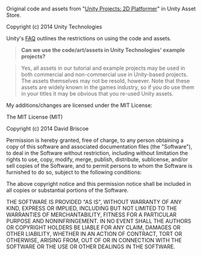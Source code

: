 Original code and assets from "[Unity Projects: 2D Platformer](https://www.assetstore.unity3d.com/en/#!/content/11228)"
in Unity Asset Store.

Copyright (c) 2014 Unity Technologies

Unity's [FAQ](http://unity3d.com/unity/faq) outlines the restrictions on using
the code and assets.

> **Can we use the code/art/assets in Unity Technologies' example projects?**

> Yes, all assets in our tutorial and example projects may be used in both
> commercial and non-commercial use in Unity-based projects. The assets
> themselves may not be resold, however. Note that these assets are widely
> known in the games industry, so if you do use them in your titles it may be
> obvious that you re-used Unity assets.




My additions/changes are licensed under the MIT License:

The MIT License (MIT)

Copyright (c) 2014 David Briscoe

Permission is hereby granted, free of charge, to any person obtaining a copy of
this software and associated documentation files (the "Software"), to deal in
the Software without restriction, including without limitation the rights to
use, copy, modify, merge, publish, distribute, sublicense, and/or sell copies of
the Software, and to permit persons to whom the Software is furnished to do so,
subject to the following conditions:

The above copyright notice and this permission notice shall be included in all
copies or substantial portions of the Software.

THE SOFTWARE IS PROVIDED "AS IS", WITHOUT WARRANTY OF ANY KIND, EXPRESS OR
IMPLIED, INCLUDING BUT NOT LIMITED TO THE WARRANTIES OF MERCHANTABILITY, FITNESS
FOR A PARTICULAR PURPOSE AND NONINFRINGEMENT. IN NO EVENT SHALL THE AUTHORS OR
COPYRIGHT HOLDERS BE LIABLE FOR ANY CLAIM, DAMAGES OR OTHER LIABILITY, WHETHER
IN AN ACTION OF CONTRACT, TORT OR OTHERWISE, ARISING FROM, OUT OF OR IN
CONNECTION WITH THE SOFTWARE OR THE USE OR OTHER DEALINGS IN THE SOFTWARE.

